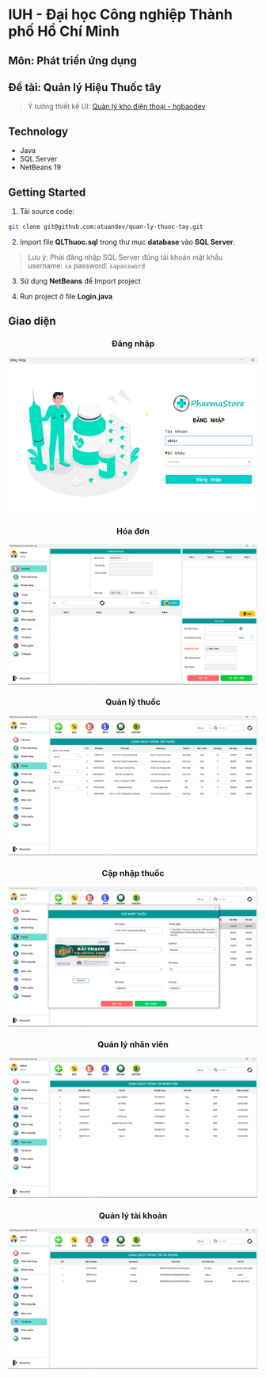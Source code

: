 # IUH - Đại học Công nghiệp Thành phố Hồ Chí Minh

## Môn: Phát triển ứng dụng
## Đề tài: **Quản lý Hiệu Thuốc tây**

>Ý tưởng thiết kế UI: [Quản lý kho điện thoại - hgbaodev](https://github.com/hgbaodev/QuanLyKhoDienThoai)
>
## Technology
- Java
- SQL Server
- NetBeans 19

## Getting Started
1. Tải source code:
```sh
git clone git@github.com:atuandev/quan-ly-thuoc-tay.git
```
2. Import file **QLThuoc.sql** trong thư mục **database** vào **SQL Server**.
>Lưu ý: Phải đăng nhập SQL Server đúng tài khoản mật khẩu
>username: `sa`
>password: `sapassword`

3. Sử dụng **NetBeans** để Import project

4. Run project ở file **Login.java**

## Giao diện 

<h3 align="center">Đăng nhập</h3>
<img src="./image/login.png" />

<h3 align="center">Hóa đơn</h3>
<img src="./image/hoa-don.png" />

<h3 align="center">Quản lý thuốc</h3>
<img src="./image/Quản ký thuốc.png" />

<h3 align="center">Cập nhập thuốc</h3>
<img src="./image/update-thuoc.png" />

<h3 align="center">Quản lý nhân viên</h3>
<img src="./image/nhan-vien.png" />

<h3 align="center">Quản lý tài khoản</h3>
<img src="./image/tai-khoan.png" />
